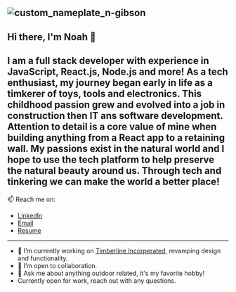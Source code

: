 ![custom_nameplate_n-gibson](https://user-images.githubusercontent.com/49107377/105103616-1b8c1600-5a6e-11eb-8e7f-842cc88aedcc.png)
---

## Hi there, I'm Noah 👋

I am a full stack developer with experience in JavaScript, React.js, Node.js and more! As a tech enthusiast, my journey began early in life as a timkerer of toys, tools and electronics. This childhood passion grew and evolved into a job in construction then IT ans software development. Attention to detail is a core value of mine when building anything from a React app to a retaining wall. My passions exist in the natural world and I hope to use the tech platform to help preserve the natural beauty around us. Through tech and tinkering we can make the world a better place!
---

📫 Reach me on: 
  - [LinkedIn](https://www.linkedin.com/in/n-gibson/) 
  - [Email](ngibson.dev@gmail.com)
  - [Resume](https://github.com/N-Gibson/Timberline/files/5839135/NGibson-Resume.pdf)

---

  - 🔭 I’m currently working on [Timberline Incorperated](https://github.com/N-Gibson/Timberline), revamping design and functionality.
  - 👯 I’m open to collaboration.
  - 💬 Ask me about anything outdoor related, it's my favorite hobby! 
  - Currently open for work, reach out with any questions. 
